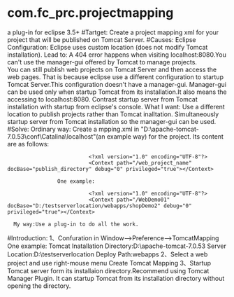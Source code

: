 # com.fc_prc.projectmapping
a plug-in for eclipse 3.5+
#Tartget:
      Create a project mapping xml for your project that will be published on Tomcat Server.
#Causes:
      Eclipse Configuration:
           Eclipse uses custom location (does not modify Tomcat installation).
      Lead to:
           A 404 error happens when visiting localhost:8080.You can't use the manager-gui offered by Tomcat to manage projects.           
           You can still publish web projects on Tomcat Server and then access the web pages.
           That is because eclipse use a different configuration to startup Tomcat Server.This configuration doesn't have a manager-gui.
           Manager-gui can be used only when startup Tomcat from its installation.It also means the accessing to localhost:8080.
           Contrast startup server from Tomcat installation with startup from eclipse's console.
      What I want:
           Use a different location to publish projects rather than Tomcat inalltation.
           Simultaneously startup server from Tomcat installation so the manager-gui can be used.
#Solve:
      Ordinary way: Create a mpping.xml in "D:\apache-tomcat-7.0.53\conf\Catalina\localhost\"(an example way) for the project.
                    Its content are as follows:
      
                              <?xml version="1.0" encoding="UTF-8"?>
                              <Context path="/web_project_name" docBase="publish_directory" debug="0" privileged="true"></Context>
           
                    One example:
      
                              <?xml version="1.0" encoding="UTF-8"?>
                              <Context path="/WebDemo01" docBase="D:/testserverlocation/webapps/shopDemo2" debug="0" privileged="true"></Context>
      
      My way:Use a plug-in to do all the work.
#Introduction:
      1、Confuration in Window-->Preference-->TomcatMapping
         One example:
                   Tomcat Inatallation Directory:D:\apache-tomcat-7.0.53
                   Server Location:D:\testserverlocation
                   Deploy Path:webapps
      2、Select a web project and use right-mouse menu Create Tomcat Mapping
      3、Startup Tomcat server form its installaion directory.Recommend using Tomcat Manager Plugin.
         It can startup Tomcat from its installation directory without opening the directory.

